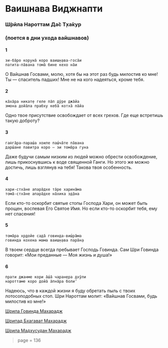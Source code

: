# Ваишнава Виджнапти

### Ш́рӣла Нароттам Да̄с Т̣ха̄кур

### (поется в дни ухода вайшнавов)

#### 1

    эи-ба̄ро коруна̄ коро ваиш̣н̣ава-госа̄и
    патита-па̄вана тома̄ бине кехо на̄и

О Вайшнав Госвами, молю, хотя бы на этот раз будь милостив ко мне! Ты — спаситель падших! Мне не на кого надеяться, кроме тебя.

#### 2

    ка̄ха̄ра никат̣е геле па̄п дӯре джа̄йа
    эмона дойа̄ла прабху кеба̄ котха̄ па̄йа

Одно твое присутствие освобождает от всех грехов. Где еще встретишь такую доброту?

#### 3

    ган̇га̄ра-параш́а хоиле паш́ча̄те па̄вана
    дарш́ане павитра коро — эи тома̄ра гуна

Даже будучи самым низким из людей можно обрести освобождение, лишь прикоснувшись к воде священной Ганги. Но этого же можно достичь, лишь взглянув на тебя! Такова твоя особенность.

#### 4

    хари-стха̄не апара̄дхе та̄ре харина̄ма
    тома̄-стха̄не апара̄дхе на̄хика эд̣а̄на

Если кто-то оскорбит святые стопы Господа Хари, он может быть прощен, воспевая Его Святое Имя. Но если кто-то оскорбит тебя, ему нет спасения!

#### 5

    тома̄ра хр̣дойе сада̄ говинда-виш́ра̄ма
    говинда кохена мама ваиш̣н̣ава пара̄н̣а

В твоем сердце всегда пребывает Господь Говинда. Сам Шри Говинда говорит: «Мои преданные — Моя жизнь и душа!»

#### 6

    прати джанме кори а̄ш́а̄ чаран̣ера дхӯли
    нароттаме коро дойа̄ а̄пна̄ра боли’

Надеюсь, что в каждой жизни я буду обретать пыль с твоих лотосоподобных стоп. Шри Нароттам молит: «Вайшнав Госвами, будь милостив ко мне!»


[Шрила Говинда Махарадж](https://soundcloud.com/bharatimaharaj/govinda-maharaj-ei-baro-koruna)

[Шрипад Бхагават Махарадж](https://soundcloud.com/huron/h2r6wvowp81w)

[Шрила Мадхусудан Махарадж](https://soundcloud.com/bharatimaharaj/madhusudan-maharaj-vaishnava)

> page = 136